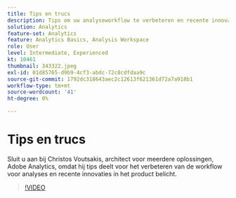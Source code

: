 ```yaml
---
title: Tips en trucs
description: Tips om uw analyseworkflow te verbeteren en recente innovaties in de Adobe Analytics te markeren
solution: Analytics
feature-set: Analytics
feature: Analytics Basics, Analysis Workspace
role: User
level: Intermediate, Experienced
kt: 10461
thumbnail: 343322.jpeg
exl-id: 01d85765-d9b9-4cf3-abdc-72c8cdfdaa9c
source-git-commit: 1792dc318643aec2c12613f621361d72a7a918b1
workflow-type: tm+mt
source-wordcount: '41'
ht-degree: 0%

---
```


# Tips en trucs

Sluit u aan bij Christos Voutsakis, architect voor meerdere oplossingen, Adobe Analytics, omdat hij tips deelt voor het verbeteren van de workflow voor analyses en recente innovaties in het product belicht.

>[!VIDEO](https://video.tv.adobe.com/v/343322/?quality=12&learn=on)
